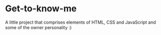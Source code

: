 # Get-to-know-me
A little project that comprises elements of HTML, CSS and JavaScript and some of the owner personality :)
